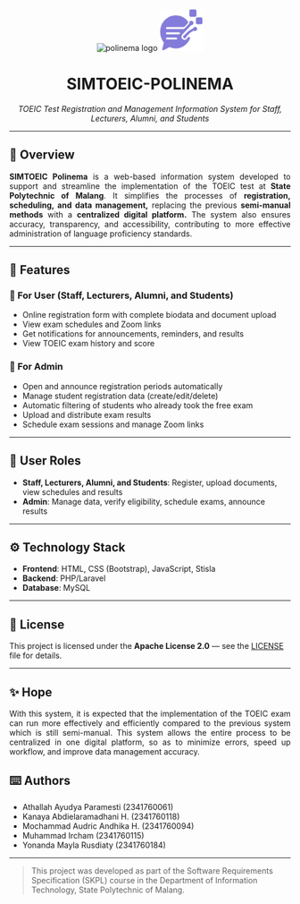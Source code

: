 <p align="center">
    <img src="public/img/logo-polinema.png" alt="polinema logo" width="75" height="75">
    <img src="public/img/logo-simtoeic.png" alt="simtoeic logo" width="78" height="75">
</p>

<h1 align="center">SIMTOEIC-POLINEMA</h1>

<p align="center">
  <i>TOEIC Test Registration and Management Information System for Staff, Lecturers, Alumni, and Students</i>
</p>

---

## 📘 Overview
<span align="justify">

**SIMTOEIC Polinema** is a web-based information system developed to support and streamline the implementation of the TOEIC test at **State Polytechnic of Malang**. It simplifies the processes of **registration, scheduling, and data management,** replacing the previous **semi-manual methods** with a **centralized digital platform.** The system also ensures accuracy, transparency, and accessibility, contributing to more effective administration of language proficiency standards.

</span>

---

## 🧩 Features

### 🔹 For User (Staff, Lecturers, Alumni, and Students)
- Online registration form with complete biodata and document upload
- View exam schedules and Zoom links
- Get notifications for announcements, reminders, and results
- View TOEIC exam history and score

### 🔹 For Admin
- Open and announce registration periods automatically
- Manage student registration data (create/edit/delete)
- Automatic filtering of students who already took the free exam
- Upload and distribute exam results 
- Schedule exam sessions and manage Zoom links

---

## 👥 User Roles

- **Staff, Lecturers, Alumni, and Students**: Register, upload documents, view schedules and results
- **Admin**: Manage data, verify eligibility, schedule exams, announce results
  
---

## ⚙️ Technology Stack 
- **Frontend**: HTML, CSS (Bootstrap), JavaScript, Stisla
- **Backend**: PHP/Laravel
- **Database**: MySQL

---

## 📄 License

This project is licensed under the **Apache License 2.0** — see the [LICENSE](LICENSE) file for details.

---
## ✨ Hope
<span align="justify">
    
With this system, it is expected that the implementation of the TOEIC exam can run more effectively and efficiently compared to the previous system which is still semi-manual. This system allows the entire process to be centralized in one digital platform, so as to minimize errors, speed up workflow, and improve data management accuracy.

</span>


## ⌨️ Authors

- Athallah Ayudya Paramesti (2341760061)  
- Kanaya Abdielaramadhani H. (2341760118)  
- Mochammad Audric Andhika H. (2341760094)  
- Muhammad Ircham (2341760115)  
- Yonanda Mayla Rusdiaty (2341760184)  

---

> This project was developed as part of the Software Requirements Specification (SKPL) course in the Department of Information Technology, State Polytechnic of Malang.

